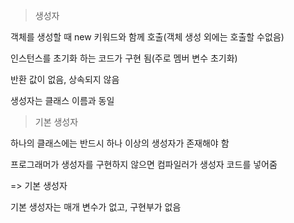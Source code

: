 
> 생성자

객체를 생성할 때 new 키워드와 함께 호출(객체 생성 외에는 호출할 수없음)

인스턴스를 초기화 하는 코드가 구현 됨(주로 멤버 변수 초기화)

반환 값이 없음, 상속되지 않음

생성자는 클래스 이름과 동일

> 기본 생성자

하나의 클래스에는 반드시 하나 이상의 생성자가 존재해야 함

프로그래머가 생성자를 구현하지 않으면 컴파일러가 생성자 코드를 넣어줌

=> 기본 생성자

기본 생성자는 매개 변수가 없고, 구현부가 없음


